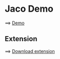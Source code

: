 # Jaco Demo

==> [Demo](https://hajaulee.github.io/jaco)

## Extension

==> [Download extension](https://github.com/hajaulee/jaco/raw/refs/heads/main/extension.crx)
